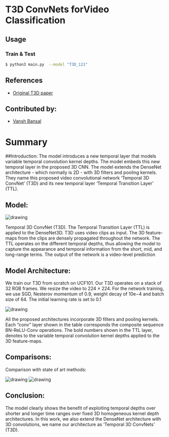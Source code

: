 # T3D ConvNets forVideo Classification

## Usage
### Train & Test
```bash
$ python3 main.py  --model "T3D_121" 
```

## References
* [Original T3D paper](https://arxiv.org/pdf/1711.08200.pdf)

## Contributed by:
* [Vansh Bansal](https://github.com/vanshbansal1505/)

# Summary

##Introduction:
The model introduces a new temporal layer that models variable temporal convolution kernel depths. The model embeds this new temporal layer in the proposed 3D CNN. The model extends
the DenseNet architecture - which normally is 2D - with 3D
filters and pooling kernels. They name this proposed video
convolutional network ‘Temporal 3D ConvNet’ (T3D) and
its new temporal layer ‘Temporal Transition Layer’ (TTL).

## Model:

<img src="https://d3i71xaburhd42.cloudfront.net/f5ce640bbb9d6417fd0853ed88a9e7b93d72910d/3-Figure1-1.png" alt="drawing">



Temporal 3D ConvNet (T3D). The Temporal Transition Layer (TTL) is applied to the DenseNet3D. T3D uses
video clips as input. The 3D feature-maps from the clips are densely propagated throughout the network. The TTL operates
on the different temporal depths, thus allowing the model to capture the appearance and temporal information from the short,
mid, and long-range terms. The output of the network is a video-level prediction

## Model Architecture:

We train our T3D from scratch
on UCF101. Our T3D operates on a stack of 32 RGB
frames. We resize the video to  224 × 224. For the network training, we use SGD, Nesterov momentum of 0.9, weight decay
of 10e−4
and batch size of 64. The initial learning rate is
set to 0.1

<img src ="https://d3i71xaburhd42.cloudfront.net/f5ce640bbb9d6417fd0853ed88a9e7b93d72910d/5-Table1-1.png" alt="drawing">


All the proposed architectures incorporate 3D filters and pooling
kernels. Each “conv” layer shown in the table corresponds the composite sequence BN-ReLU-Conv operations. The bold
numbers shown in the TTL layer, denotes to the variable temporal convolution kernel depths applied to the 3D feature-maps.


## Comparisons:

Comparison with state of art methods:

<img src="https://d3i71xaburhd42.cloudfront.net/f5ce640bbb9d6417fd0853ed88a9e7b93d72910d/6-Table4-1.png" alt="drawing">

<img src="https://d3i71xaburhd42.cloudfront.net/f5ce640bbb9d6417fd0853ed88a9e7b93d72910d/6-Table4-1.png" alt="drawing">

## Conclusion:
The model clearly shows the benefit of exploiting temporal depths over shorter and longer time ranges
over fixed 3D homogeneous kernel depth architectures. In
this work, we also extend the DenseNet architecture with
3D convolutions, we name our architecture as ‘Temporal
3D ConvNets’ (T3D).
